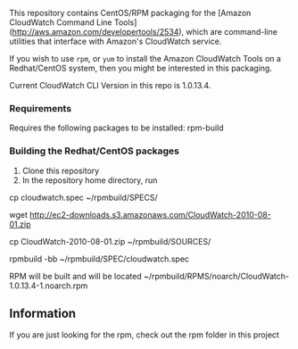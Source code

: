  
This repository contains CentOS/RPM packaging for the [Amazon CloudWatch Command Line Tools] 
(http://aws.amazon.com/developertools/2534), which are
command-line utilities that interface with Amazon's CloudWatch service.

If you wish to use `rpm`, or `yum` to install the Amazon
CloudWatch Tools on a Redhat/CentOS system, then you might
be interested in this packaging.

Current CloudWatch CLI Version in this repo is 1.0.13.4. 

### Requirements

Requires the following packages to be installed:
rpm-build

### Building the Redhat/CentOS packages 

1. Clone this repository 
2. In the repository home directory, run

cp cloudwatch.spec ~/rpmbuild/SPECS/

wget http://ec2-downloads.s3.amazonaws.com/CloudWatch-2010-08-01.zip

cp CloudWatch-2010-08-01.zip ~/rpmbuild/SOURCES/

rpmbuild -bb ~/rpmbuild/SPEC/cloudwatch.spec  

RPM will be built and will be located ~/rpmbuild/RPMS/noarch/CloudWatch-1.0.13.4-1.noarch.rpm

## Information
If you are just looking for the rpm, check out the rpm folder in this project 
 
